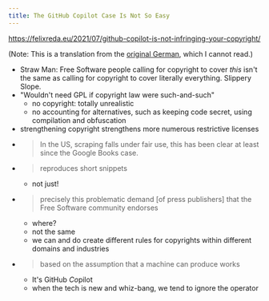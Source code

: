 ```yaml
---
title: The GitHub Copilot Case Is Not So Easy
---
```


https://felixreda.eu/2021/07/github-copilot-is-not-infringing-your-copyright/

(Note: This is a translation from the [original German](https://felixreda.eu/2021/07/github-copilot-is-not-infringing-your-copyright/), which I cannot read.)

- Straw Man: Free Software people calling for copyright to cover _this_ isn't the same as calling for copyright to cover literally everything. Slippery Slope.
- "Wouldn't need GPL if copyright law were such-and-such"
  - no copyright: totally unrealistic
  - no accounting for alternatives, such as keeping code secret, using compilation and obfuscation
- strengthening copyright strengthens more numerous restrictive licenses
- > In the US, scraping falls under fair use, this has been clear at least since the Google Books case.
- > reproduces short snippets
  - not just!
- > precisely this problematic demand [of press publishers] that the Free Software community endorses
  - where?
  - not the same
  - we can and do create different rules for copyrights within different domains and industries
- > based on the assumption that a machine can produce works
  - It's GitHub <em>Co</em>pilot
  - when the tech is new and whiz-bang, we tend to ignore the operator
